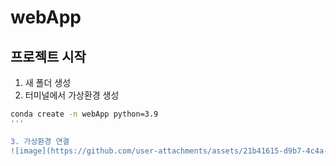 # webApp

## 프로젝트 시작

1. 새 폴더 생성  
2. 터미널에서 가상환경 생성

```bash
conda create -n webApp python=3.9
'''

3. 가상환경 연결
![image](https://github.com/user-attachments/assets/21b41615-d9b7-4c4a-a871-f34ebfaef42a)
